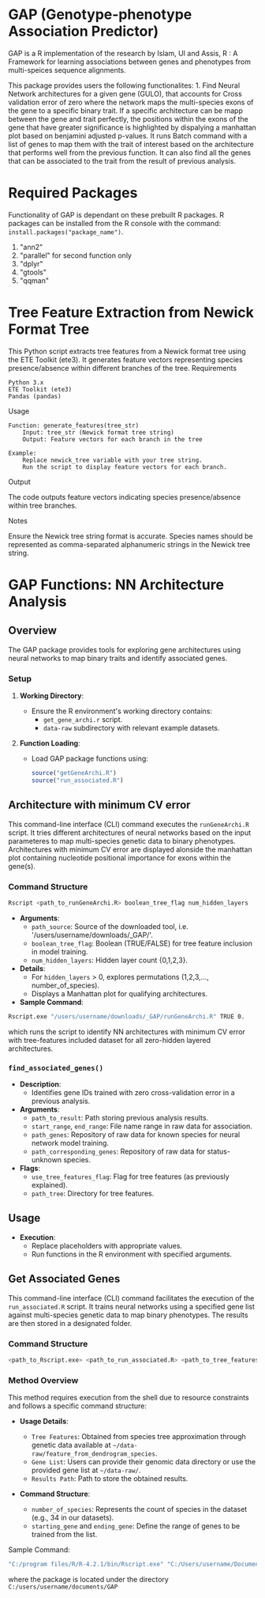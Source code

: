 # GAP (Genotype-phenotype Association Predictor)

GAP is a R implementation of the research by Islam, UI and Assis, R : A Framework for learning associations between genes and phenotypes from multi-speices sequence alignments.

This package provides users the following functionalites: 1. Find Neural Network architectures for a given gene (GULO), that accounts for Cross validation error of zero where the network maps the multi-species exons of the gene to a specific binary trait. If a specific architecture can be mapp between the gene and trait perfectly, the positions within the exons of the gene that have greater significance is highlighted by dispalying a manhattan plot based on benjamini adjusted p-values. It runs Batch command with a list of genes to map them with the trait of interest based on the architecture that performs well from the previous function. It can also find all the genes that can be associated to the trait from the result of previous analysis.

# Required Packages

Functionality of GAP is dependant on these prebuilt R packages. R packages can be installed from the R console with the command: `install.packages("package_name")`.

1.  "ann2"
2.  "parallel" for second function only
3.  "dplyr"
4.  "gtools"
5.  "qqman"

# Tree Feature Extraction from Newick Format Tree
This Python script extracts tree features from a Newick format tree using the ETE Toolkit (ete3). It generates feature vectors representing species presence/absence within different branches of the tree.
Requirements

    Python 3.x
    ETE Toolkit (ete3)
    Pandas (pandas)

Usage

    Function: generate_features(tree_str)
        Input: tree_str (Newick format tree string)
        Output: Feature vectors for each branch in the tree

    Example:
        Replace newick_tree variable with your tree string.
        Run the script to display feature vectors for each branch.

Output

The code outputs feature vectors indicating species presence/absence within tree branches.

Notes

Ensure the Newick tree string format is accurate.
Species names should be represented as comma-separated alphanumeric strings in the Newick tree string.

# GAP Functions: NN Architecture Analysis

## Overview

The GAP package provides tools for exploring gene architectures using neural networks to map binary traits and identify associated genes.

### Setup

1. **Working Directory**:
   - Ensure the R environment's working directory contains:
     - `get_gene_archi.r` script.
     - `data-raw` subdirectory with relevant example datasets.

2. **Function Loading**:
   - Load GAP package functions using:
     ```R
     source("getGeneArchi.R")
     source("run_associated.R")
     ```

## Architecture with minimum CV error
This command-line interface (CLI) command executes the `runGeneArchi.R` script. It tries different architectures of neural networks based on the input parameteres to map multi-species genetic data to binary phenotypes. Architectures with minimum CV error are displayed alonside the manhattan plot containing nucleotide positional importance for exons within the gene(s).

### Command Structure

```bash
Rscript <path_to_runGeneArchi.R> boolean_tree_flag num_hidden_layers
```
- **Arguments**:
  - `path_source`: Source of the downloaded tool, i.e. '/users/username/downloads/_GAP/'.
  - `boolean_tree_flag`: Boolean (TRUE/FALSE) for tree feature inclusion in model training.
  - `num_hidden_layers`: Hidden layer count {0,1,2,3}.
- **Details**:
  - For `hidden_layers` > 0, explores permutations (1,2,3,..., number_of_species).
  - Displays a Manhattan plot for qualifying architectures.
- **Sample Command**:
```bash 
Rscript.exe "/users/username/downloads/_GAP/runGeneArchi.R" TRUE 0.
```
which runs the script to identify NN architectures with minimum CV error with tree-features included dataset for all zero-hidden layered architectures.




### `find_associated_genes()`

- **Description**:
  - Identifies gene IDs trained with zero cross-validation error in a previous analysis.
- **Arguments**:
  - `path_to_result`: Path storing previous analysis results.
  - `start_range`, `end_range`: File name range in raw data for association.
  - `path_genes`: Repository of raw data for known species for neural network model training.
  - `path_corresponding_genes`: Repository of raw data for status-unknown species.
- **Flags**:
  - `use_tree_features_flag`: Flag for tree features (as previously explained).
  - `path_tree`: Directory for tree features.

## Usage

- **Execution**:
  - Replace placeholders with appropriate values.
  - Run functions in the R environment with specified arguments.

## Get Associated Genes

This command-line interface (CLI) command facilitates the execution of the `run_associated.R` script. It trains neural networks using a specified gene list against multi-species genetic data to map binary phenotypes. The results are then stored in a designated folder.

### Command Structure

```bash
<path_to_Rscript.exe> <path_to_run_associated.R> <path_to_tree_features> <path_to_gene_list> <path_to_results_folder> <path_to_corresponding_genes> number_of_species hidden_layers use_tree_features_flag starting_gene ending_gene
```
### Method Overview

This method requires execution from the shell due to resource constraints and follows a specific command structure:

- **Usage Details**:
  - `Tree Features`: Obtained from species tree approximation through genetic data available at `~/data-raw/feature_from_dendrogram_species`.
  - `Gene List`: Users can provide their genomic data directory or use the provided gene list at `~/data-raw/`.
  - `Results Path`: Path to store the obtained results.

- **Command Structure**:
  - `number_of_species`: Represents the count of species in the dataset (e.g., 34 in our datasets).
  - `starting_gene` and `ending_gene`: Define the range of genes to be trained from the list.





Sample Command:
```bash 
"C:/program files/R/R-4.2.1/bin/Rscript.exe" "C:/Users/username/Documents/GAP/R/run_associated.R" "C:/Users/username/Documents/GAP/data-raw/feature_from_dendrogram_species" "C:/Users/username/Documents/GAP/data-raw/known_genes/" "C:/Users/username/Documents/GAP/data-raw/unknown_genes/" "D:/results/" 34 0 FALSE 21030 21040.
```
where the package is located under the directory `C:/users/username/documents/GAP`

